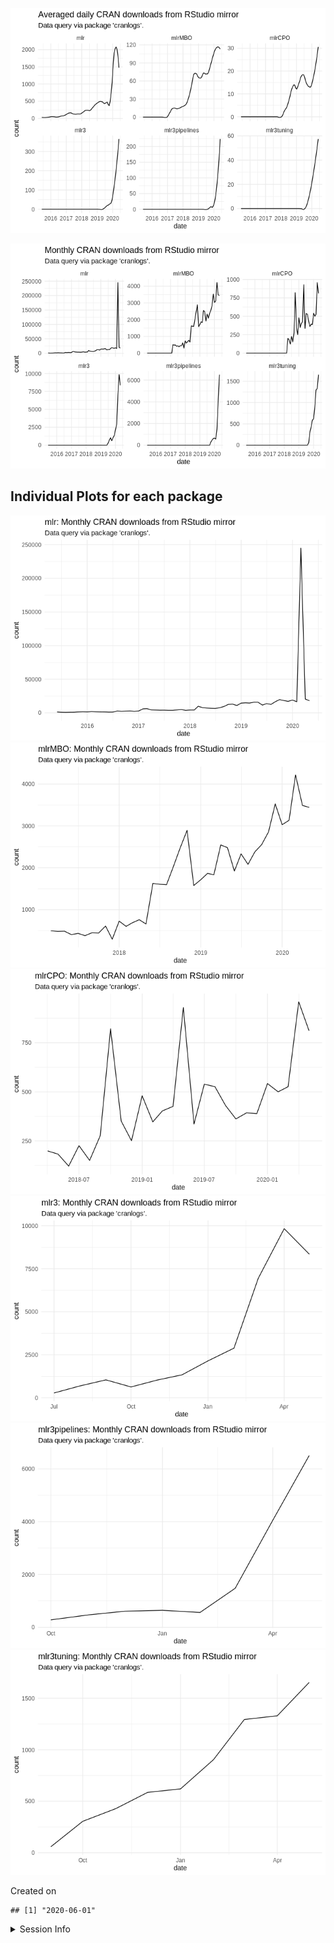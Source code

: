 
![](README_files/figure-gfm/unnamed-chunk-2-1.png)<!-- -->

![](README_files/figure-gfm/unnamed-chunk-3-1.png)<!-- -->

## Individual Plots for each package

![](README_files/figure-gfm/unnamed-chunk-4-1.png)<!-- -->![](README_files/figure-gfm/unnamed-chunk-4-2.png)<!-- -->![](README_files/figure-gfm/unnamed-chunk-4-3.png)<!-- -->![](README_files/figure-gfm/unnamed-chunk-4-4.png)<!-- -->![](README_files/figure-gfm/unnamed-chunk-4-5.png)<!-- -->![](README_files/figure-gfm/unnamed-chunk-4-6.png)<!-- -->

Created on

    ## [1] "2020-06-01"

<details>

<summary>Session Info</summary>

``` r
sessionInfo()
```

    ## R version 4.0.0 (2020-04-24)
    ## Platform: x86_64-pc-linux-gnu (64-bit)
    ## Running under: Ubuntu 16.04.6 LTS
    ## 
    ## Matrix products: default
    ## BLAS:   /home/travis/R-bin/lib/R/lib/libRblas.so
    ## LAPACK: /home/travis/R-bin/lib/R/lib/libRlapack.so
    ## 
    ## locale:
    ##  [1] LC_CTYPE=en_US.UTF-8       LC_NUMERIC=C              
    ##  [3] LC_TIME=en_US.UTF-8        LC_COLLATE=en_US.UTF-8    
    ##  [5] LC_MONETARY=en_US.UTF-8    LC_MESSAGES=en_US.UTF-8   
    ##  [7] LC_PAPER=en_US.UTF-8       LC_NAME=C                 
    ##  [9] LC_ADDRESS=C               LC_TELEPHONE=C            
    ## [11] LC_MEASUREMENT=en_US.UTF-8 LC_IDENTIFICATION=C       
    ## 
    ## attached base packages:
    ## [1] stats     graphics  grDevices utils     datasets  methods   base     
    ## 
    ## other attached packages:
    ## [1] lubridate_1.7.8 dplyr_1.0.0     ggplot2_3.3.1   magrittr_1.5   
    ## 
    ## loaded via a namespace (and not attached):
    ##  [1] Rcpp_1.0.4.6     compiler_4.0.0   pillar_1.4.4     git2r_0.27.1    
    ##  [5] tools_4.0.0      digest_0.6.25    lattice_0.20-41  nlme_3.1-147    
    ##  [9] jsonlite_1.6.1   evaluate_0.14    memoise_1.1.0    lifecycle_0.2.0 
    ## [13] tibble_3.0.1     gtable_0.3.0     mgcv_1.8-31      pkgconfig_2.0.3 
    ## [17] rlang_0.4.6      Matrix_1.2-18    cli_2.0.2        curl_4.3        
    ## [21] yaml_2.2.1       xfun_0.13        httr_1.4.1       withr_2.2.0     
    ## [25] stringr_1.4.0    knitr_1.28       cranlogs_2.1.1   generics_0.0.2  
    ## [29] vctrs_0.3.0      askpass_1.1      grid_4.0.0       tidyselect_1.1.0
    ## [33] glue_1.4.1       R6_2.4.1         fansi_0.4.1      rmarkdown_2.2   
    ## [37] farver_2.0.3     purrr_0.3.4      splines_4.0.0    tic_0.8.0.9008  
    ## [41] scales_1.1.1     htmltools_0.4.0  ellipsis_0.3.1   assertthat_0.2.1
    ## [45] colorspace_1.4-1 labeling_0.3     stringi_1.4.6    openssl_1.4.1   
    ## [49] munsell_0.5.0    crayon_1.3.4

</details>
